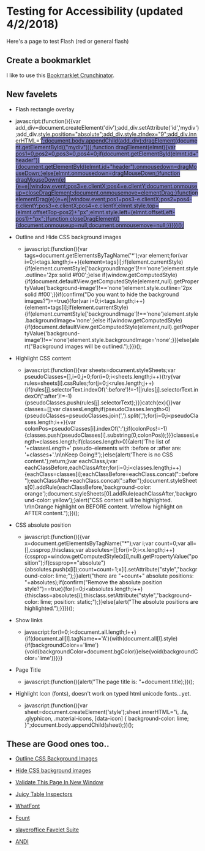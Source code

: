 # Testing for Accessibility (updated 4/2/2018)

Here's a page to test Flash (red or general flash)


## Create a bookmarklet
I like to use this [Bookmarklet Crunchinator](http://ted.mielczarek.org/code/mozilla/bookmarklet.html). 

## New favelets

* Flash rectangle overlay
 * javascript:(function(){{var add_div=document.createElement('div');add_div.setAttribute('id','mydiv');add_div.style.position="absolute";add_div.style.zIndex="9";add_div.innerHTML='<canvas id="myCanvas" width="256" height="341" style="border:1px solid #000000; background:#8080C0;">';document.body.appendChild(add_div);dragElement(document.getElementById(("mydiv")));function dragElement(elmnt){var pos1=0,pos2=0,pos3=0,pos4=0;if(document.getElementById(elmnt.id+"header")){document.getElementById(elmnt.id+"header").onmousedown=dragMouseDown;}else{elmnt.onmousedown=dragMouseDown;}function dragMouseDown(e){e=e||window.event;pos3=e.clientX;pos4=e.clientY;document.onmouseup=closeDragElement;document.onmousemove=elementDrag;}function elementDrag(e){e=e||window.event;pos1=pos3-e.clientX;pos2=pos4-e.clientY;pos3=e.clientX;pos4=e.clientY;elmnt.style.top=(elmnt.offsetTop-pos2)+"px";elmnt.style.left=(elmnt.offsetLeft-pos1)+"px";}function closeDragElement(){document.onmouseup=null;document.onmousemove=null;}}}})();

* Outline and Hide CSS background images
  * javascript:(function(){var tags=document.getElementsByTagName('*');var element;for(var i=0;i<tags.length;i++){element=tags[i];if(element.currentStyle){if(element.currentStyle['backgroundImage']!=='none')element.style.outline='2px solid #f00';}else if(window.getComputedStyle){if(document.defaultView.getComputedStyle(element,null).getPropertyValue('background-image')!=='none')element.style.outline='2px solid #f00';}}if(confirm("Do you want to hide the background images?")==true){for(var i=0;i<tags.length;i++){element=tags[i];if(element.currentStyle){if(element.currentStyle['backgroundImage']!=='none')element.style.backgroundImage='none';}else if(window.getComputedStyle){if(document.defaultView.getComputedStyle(element,null).getPropertyValue('background-image')!=='none')element.style.backgroundImage='none';}}}else{alert("Background images will be outlined.");}})();

* Highlight CSS content
  * javascript:(function(){var sheets=document.styleSheets;var pseudoClasses=[],i=0,j=0;for(i=0;i<sheets.length;i++){try{var rules=sheets[i].cssRules;for(j=0;j<rules.length;j++){if(rules[j].selectorText.indexOf(':before')!=-1||rules[j].selectorText.indexOf(':after')!=-1){pseudoClasses.push(rules[j].selectorText);}}}catch(ex){}}var classes=[];var classesLength;if(pseudoClasses.length>0){pseudoClasses=pseudoClasses.join(',').split(',');for(i=0;i<pseudoClasses.length;i++){var colonPos=pseudoClasses[i].indexOf(':');if(colonPos!=-1){classes.push(pseudoClasses[i].substring(0,colonPos));}}}classesLength=classes.length;if(classes.length>0){alert('The list of '+classesLength+' pseudo-elements with :before or :after are: '+classes+'.\n\nKeep Going!!');}else{alert('There is no CSS content.');return;}var eachClass,i;var eachClassBefore,eachClassAfter;for(i=0;i<classes.length;i++){eachClass=classes[i];eachClassBefore=eachClass.concat("::before");eachClassAfter=eachClass.concat("::after");document.styleSheets[0].addRule(eachClassBefore,'background-color: orange');document.styleSheets[0].addRule(eachClassAfter,'background-color: yellow');}alert("CSS content will be highlighted. \n\nOrange highlight on BEFORE content. \nYellow highlight on AFTER content.");})();

* CSS absolute position
  * javascript:(function(){{var x=document.getElementsByTagName("*");var i;var count=0;var all=[],cssprop,thisclass;var absolutes=[];for(i=0;i<x.length;i++){cssprop=window.getComputedStyle(x[i],null).getPropertyValue("position");if(cssprop=="absolute"){absolutes.push(x[i]);count=count+1;x[i].setAttribute("style","background-color: lime;");}}alert("there are "+count+" absolute positions: "+absolutes);if(confirm("Remove the absolute position style?")==true){for(i=0;i<absolutes.length;i++){thisclass=absolutes[i];thisclass.setAttribute("style","background-color: lime; position: static;");}}else{alert("The absolute positions are highlighted.");}}})();
 
* Show links
  * javascript:for(l=0;l<document.all.length;l++){if(document.all[l].tagName=='A'){with(document.all[l].style){if(backgroundColor=='lime'){void(backgroundColor=document.bgColor)}else{void(backgroundColor='lime')}}}}

* Page Title
  * javascript:(function(){alert("The page title is: "+document.title);})();

* Highlight Icon (fonts), doesn't work on typed html unicode fonts...yet.
  * javascript:(function(){var sheet=document.createElement('style');sheet.innerHTML="i, .fa, .glyphicon, .material-icons, [data-icon] { background-color: lime; }";document.body.appendChild(sheet);})();

## These are Good ones too..

* [Outline CSS Background Images](http://zomigi.com/demo/background-images_remove_outline.html#)

* [Hide CSS background images](http://zomigi.com/demo/background-images_remove_outline.html#)

* [Validate This Page In New Window](https://validator.w3.org/favelets.html)

* [Juicy Table Inspectors](http://juicystudio.com/article/complextableinspector.php#thebook)

* [WhatFont](http://www.chengyinliu.com/whatfont.html)

* [Fount](https://fount.artequalswork.com/)

* [slayeroffice Favelet Suite](http://slayeroffice.com/?c=/content/tools/suite.html)

* [ANDI](https://www.ssa.gov/accessibility/andi/help/install.html)


